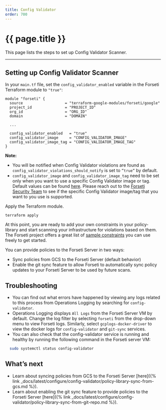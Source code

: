 ```yaml
---
title: Config Validator
order: 700
---
```


# {{ page.title }}

This page lists the steps to set up Config Validator Scanner. 

---

## **Setting up Config Validator Scanner**

In your `main.tf` file, set the `config_validator_enabled` variable in the 
Forseti Terraform module to `"true"`:

```
module "forseti" {
  source                   = "terraform-google-modules/forseti/google"
  project_id               = "PROJECT_ID"
  org_id                   = "ORG_ID"
  domain                   = "DOMAIN"
  
  ...
  
  config_validator_enabled   = "true"
  config_validator_image     = "CONFIG_VALIDATOR_IMAGE"
  config_validator_image_tag = "CONFIG_VALIDATOR_IMAGE_TAG"
}
```

**Note:**
- You will be notified when Config Validator violations are found as 
`config_validator_violations_should_notify` is set to `”true”` by default.
- `config_validator_image` and `config_validator_image_tag` need to be set 
only when you want to use a specific Config Validator image or tag. Default 
values can be found [here](https://github.com/forseti-security/terraform-google-forseti#inputs).
Please reach out to the [Forseti Security Team](https://forsetisecurity.org/docs/latest/use/get-help.html) to see if the specific Config 
Validator image/tag that you want to you use is supported.


Apply the Terraform module.

```
terraform apply
```

At this point, you are ready to add your own constraints in your policy-library 
and start scanning your infrastructure for violations based on them. The Forseti 
project offers a great list of [sample constraints](https://github.com/forseti-security/policy-library/tree/master/samples) 
you can use freely to get started.

You can provide policies to the Forseti Server in two ways:
- Sync policies from GCS to the Forseti Server (default behavior)
- Enable the git sync feature to allow Forseti to automatically sync policy 
updates to your Forseti Server to be used by future scans. 

## **Troubleshooting**

- You can find out what errors have happened by viewing any logs related to this 
process from Operations Logging by searching for `config-validator`.
- Operations Logging displays `All Logs` from the Forseti Server VM by default. 
Change the log filter by selecting `forseti` from the drop-down menu to 
view Forseti logs. Similarly, select `gcplogs-docker-driver` to view the
docker logs for `config-validator` and `git-sync` services.   
- You can also check that the config-validator service is running and healthy by 
running the following command in the Forseti server VM:

```bash
  sudo systemctl status config-validator
```

## **What’s next**
* Learn about syncing policies from GCS to the Forseti Server [here]({% link _docs/latest/configure/config-validator/policy-library-sync-from-gcs.md %}).
* Learn about enabling the git sync feature to provide policies to the Forseti 
Server [here]({% link _docs/latest/configure/config-validator/policy-library-sync-from-git-repo.md %}).
